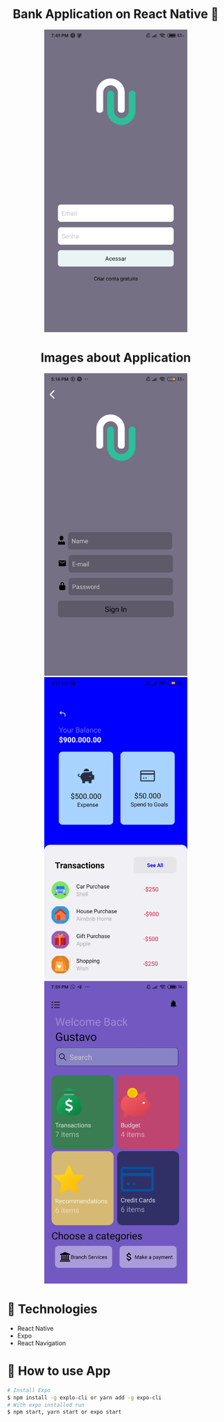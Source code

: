 <div align="center">
<h1>Bank Application on React Native 📱</h1>
<img height="700" src="./src/github/print.jpg"></img>
</div>

<div align="center">
<h1> Images about Application </h1>
<img height="700" src="./src/github/register-page.jpg"></img>
<img height="700" src="./src/github/home-page.jpg"></img>
<img height="700" src="./src/github/home-screen.jpg"></img>
</div>

# 🚀 Technologies
- React Native
- Expo
- React Navigation

# 🔧 How to use App

```bash
# Install Expo
$ npm install -g explo-cli or yarn add -g expo-cli
# With expo installed run 
$ npm start, yarn start or expo start
```